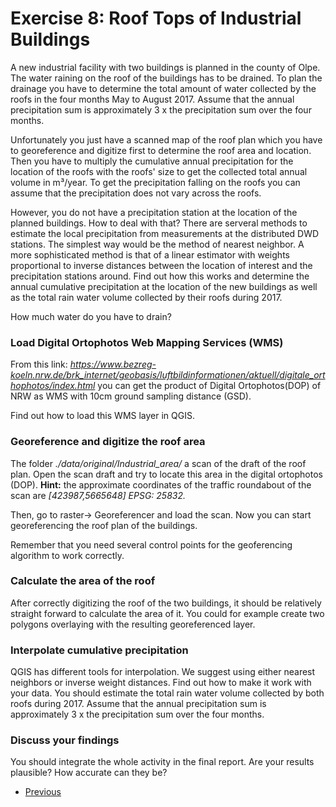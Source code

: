 # Exercise 8: Roof Tops of Industrial Buildings

A new industrial facility with two buildings is planned in the county of Olpe. 
The water raining on the roof of the buildings has to be drained. 
To plan the drainage you have to determine the total amount of water collected by the roofs in the 
four months May to August 2017. Assume that the annual precipitation sum is approximately 3 x the 
precipitation sum over the four months. 

Unfortunately you just have a scanned map of the roof plan which you have to georeference and 
digitize first to determine the roof area and location. 
Then you have to multiply the cumulative annual precipitation for the location of the roofs with the roofs' 
size to get the collected total annual volume in m³/year. 
To get the precipitation falling on the roofs you can assume that the precipitation 
does not vary across the roofs. 

However, you do not have a precipitation station at the location of the planned buildings. 
How to deal with that?
There are serveral methods to estimate the local precipitation from measurements at the distributed 
DWD stations. The simplest way would be the method of nearest neighbor. 
A more sophisticated method is that of a linear estimator with weights proportional 
to inverse distances between the location of interest and the precipitation stations around. 
Find out how this works and determine the annual cumulative precipitation at the location of the 
new buildings as well as the total rain water volume collected by their roofs during 2017. 

How much water do you have to drain? 


### Load Digital Ortophotos Web Mapping Services (WMS)
From this link: *https://www.bezreg-koeln.nrw.de/brk_internet/geobasis/luftbildinformationen/aktuell/digitale_orthophotos/index.html*
you can get the product of Digital Ortophotos(DOP) of NRW as WMS with 10cm ground sampling distance (GSD).

Find out how to load this WMS layer in QGIS.

### Georeference and digitize the roof area
The folder *./data/original/Industrial_area/* a scan of the draft of the roof plan. Open the scan draft
and try to locate this area in the digital ortophotos (DOP). **Hint:** the approximate coordinates of the 
traffic roundabout of the scan are *[423987,5665648] EPSG: 25832.*

Then, go to raster-> Georeferencer and load the scan. Now you can start georeferencing the roof plan of the buildings.

Remember that you need several control points for the geoferencing algorithm to work correctly.
 
### Calculate the area of the roof
After correctly digitizing the roof of the two buildings, it should be relatively straight forward to 
calculate the area of it. You could for example create two polygons overlaying with the 
resulting georeferenced layer.

### Interpolate cumulative precipitation
QGIS has different tools for interpolation. We suggest using either nearest neighbors or inverse weight distances.
Find out how to make it work with your data. You should estimate the total rain water volume collected by both roofs 
during 2017. Assume that the annual precipitation sum is approximately 3 x the 
precipitation sum over the four months.  

### Discuss your findings
You should integrate the whole activity in the final report. Are your results plausible? How accurate can
they be?


* [Previous](ex7.md)

